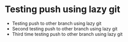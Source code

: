 # Testing push using lazy git

- Testing push to other branch using lazy git
- Second testing push to other branch using lazy git
- Third time testing push to other branch using lazy git
